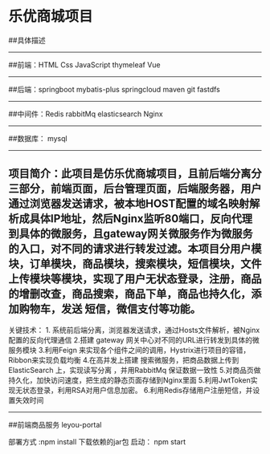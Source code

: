 # 乐优商城项目

##具体描述

---

##前端：HTML Css JavaScript thymeleaf Vue

---

##后端：springboot mybatis-plus springcloud maven git fastdfs

---

##中间件：Redis rabbitMq elasticsearch Nginx

---

##数据库： mysql

---
项目简介：此项目是仿乐优商城项目，且前后端分离分三部分，前端页面，后台管理页面，后端服务器，用户通过浏览器发送请求，被本地HOST配置的域名映射解析成具体IP地址，然后Nginx监听80端口，反向代理到具体的微服务，且gateway网关微服务作为微服务的入口，对不同的请求进行转发过滤。本项目分用户模块，订单模块，商品模块，搜索模块，短信模块，文件上传模块等模块，实现了用户无状态登录，注册，商品的增删改查，商品搜索，商品下单，商品也持久化，添加购物车，发送
短信，微信支付等功能。
---
关键技术： 1. 系统前后端分离，浏览器发送请求，通过Hosts文件解析，被Nginx配置的反向代理通信   2.搭建 gateway 网关中心对不同的URL进行转发到具体的微服务模块  3.利用Feign 来实现各个组件之间的调用，Hystrix进行项目的容错，Ribbon来实现负载均衡  4.在高并发上搭建 搜索微服务，把商品数据上传到ElasticSearch 上，实现读写分离 ，并用RabbitMq 保证数据一致性  5.对商品页做持久化，加快访问速度，把生成的静态页面存储到Nginx里面 5.利用JwtToken实现无状态登录，利用RSA对用户信息加密。 6.利用Redis存储用户注册短信，并设置失效时间

---
##前端商品服务
leyou-portal

部署方式 :npm install 下载依赖的jar包
启动： npm start
